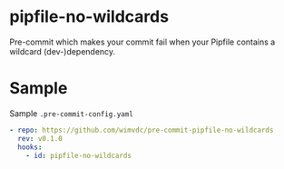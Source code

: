 # pipfile-no-wildcards

Pre-commit which makes your commit fail when your Pipfile contains a wildcard (dev-)dependency.

# Sample

Sample `.pre-commit-config.yaml`

```yaml
- repo: https://github.com/wimvdc/pre-commit-pipfile-no-wildcards
  rev: v0.1.0
  hooks:
    - id: pipfile-no-wildcards
```
